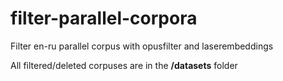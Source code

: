 # filter-parallel-corpora
Filter en-ru parallel corpus with opusfilter and laserembeddings 

All filtered/deleted corpuses are in the **/datasets** folder
